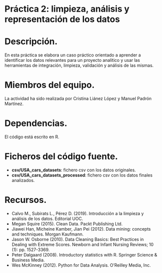 # Práctica 2: limpieza, análisis y representación de los datos
# Descripción.

En esta práctica se elabora un caso práctico orientado a aprender a identificar los datos relevantes para un proyecto analítico y usar las herramientas de integración, limpieza, validación y análisis de las mismas.

# Miembros del equipo.

La actividad ha sido realizada por Cristina Liánez López y Manuel Padrón Martínez.

# Dependencias.

El código está escrito en R.

# Ficheros del código fuente.

* **csv/USA_cars_datasets**: fichero csv con los datos originales.
* **csv/USA_cars_datasets_processed**: fichero csv con los datos finales analizados.

# Recursos.

* Calvo M., Subirats L., Pérez D. (2019). Introducción a la limpieza y análisis de los datos. Editorial UOC.
* Megan Squire (2015). Clean Data. Packt Publishing Ltd.
* Jiawei Han, Micheine Kamber, Jian Pei (2012). Data mining: concepts and techniques. Morgan Kaufmann.
* Jason W. Osborne (2010). Data Cleaning Basics: Best Practices in Dealing with Extreme Scores. Newborn and Infant Nursing Reviews; 10 (1): pp. 1527-3369.
* Peter Dalgaard (2008). Introductory statistics with R. Springer Science & Business Media.
* Wes McKinney (2012). Python for Data Analysis. O’Reilley Media, Inc.
